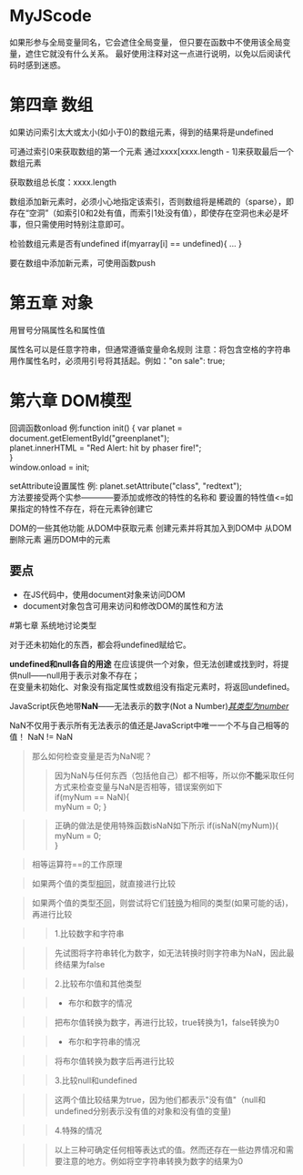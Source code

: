 # MyJScode
 
如果形参与全局变量同名，它会遮住全局变量，
但只要在函数中不使用该全局变量，遮住它就没有什么关系。
最好使用注释对这一点进行说明，以免以后阅读代码时感到迷惑。

第四章 数组
===========

如果访问索引太大或太小(如小于0)的数组元素，得到的结果将是undefined

可通过索引0来获取数组的第一个元素
通过xxxx[xxxx.length - 1]来获取最后一个数组元素

获取数组总长度：xxxx.length

数组添加新元素时，必须小心地指定该索引，否则数组将是稀疏的（sparse），即存在“空洞”（如索引0和2处有值，而索引1处没有值），即使存在空洞也未必是坏事，但只需使用时特别注意即可。

检验数组元素是否有undefined
if(myarray[i] == undefined){
    ...
}

要在数组中添加新元素，可使用函数push

第五章 对象
===========

用冒号分隔属性名和属性值

属性名可以是任意字符串，但通常遵循变量命名规则
注意：将包含空格的字符串用作属性名时，必须用引号将其括起。例如："on sale": true;

第六章 DOM模型
==============

回调函数onload
	例:function init() {
			var planet = document.getElementById("greenplanet");  
			planet.innerHTML = "Red Alert: hit by phaser fire!";  
		}  
		window.onload = init;

setAttribute设置属性
例: planet.setAttribute("class", "redtext");    
方法要接受两个实参————要添加或修改的特性的名称和 要设置的特性值<=如果指定的特性不存在，将在元素钟创建它

DOM的一些其他功能
从DOM中获取元素
创建元素并将其加入到DOM中
从DOM删除元素
遍历DOM中的元素

要点
-----
+ 在JS代码中，使用document对象来访问DOM
+ document对象包含可用来访问和修改DOM的属性和方法


#第七章 系统地讨论类型

对于还未初始化的东西，都会将undefined赋给它。

**undefined和null各自的用途**
在应该提供一个对象，但无法创建或找到时，将提供null——null用于表示对象不存在；  
在变量未初始化、对象没有指定属性或数组没有指定元素时，将返回undefined。

JavaScript灰色地带**NaN**——无法表示的数字(Not a Number)<u>*其类型为number*</u>

NaN不仅用于表示所有无法表示的值还是JavaScript中唯一一个不与自己相等的值！
NaN != NaN

>那么如何检查变量是否为NaN呢？
>>因为NaN与任何东西（包括他自己）都不相等，所以你**不能**采取任何方式来检查变量与NaN是否相等，错误案例如下  
>>	if(myNum == NaN){	
>>		myNum = 0;
>>	}

>>正确的做法是使用特殊函数isNaN如下所示
>>	if(isNaN(myNum)){
>>		myNum = 0;	
>>	}
>>
>>

>相等运算符==的工作原理

>如果两个值的类型<u>相同</u>，就直接进行比较

>如果两个值的类型<u>不同</u>，则尝试将它们<u>转换</u>为相同的类型(如果可能的话)，再进行比较

>>1.比较数字和字符串

>>先试图将字符串转化为数字，如无法转换时则字符串为NaN，因此最终结果为false

>>2.比较布尔值和其他类型

>>+ 布尔和数字的情况

>>把布尔值转换为数字，再进行比较，true转换为1，false转换为0

>>+ 布尔和字符串的情况

>>将布尔值转换为数字后再进行比较

>>3.比较null和undefined

>>这两个值比较结果为true，因为他们都表示"没有值"（null和undefined分别表示没有值的对象和没有值的变量)

>>4.特殊的情况

>>以上三种可确定任何相等表达式的值。然而还存在一些边界情况和需要注意的地方。例如将空字符串转换为数字的结果为0